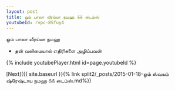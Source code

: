 ```yaml
---
layout: post
title: ஓம் பாலா வீரய்யா நமஹ ௧௧ டைம்ஸ்
youtubeId: rvpc-8Sfuy4
---
```

 
 
 ஓம் பாலா வீரய்யா நமஹ  
 
 -  தன் வலிமையால் எதிரிகளை அழிப்பவன் 
 
  
 
  
 
 
 
 
 
 


{% include youtubePlayer.html id=page.youtubeId %}
 
[Next]({{ site.baseurl }}{% link  split2/_posts/2015-01-18-ஓம் ஸ்வயம் ஷ்ரேஷ்டாய நமஹ ௧௧ டைம்ஸ்.md%})
 
